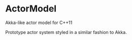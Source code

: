 # ActorModel
Akka-like actor model for C++11

Prototype actor system styled in a similar fashion to Akka.
